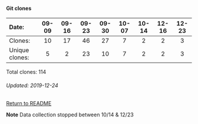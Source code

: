 #### Git clones
Date:    |        09-09   |       09-16   |       09-23   |       09-30   |   10-07  |  10-14  |  12-16  |  12-23
|:---    |:---:   |:---:  |:---:  |:---:  |:---:  |:---:  |:---:  |:---:
Clones:  |        10      |       17      |       46      |       27      |   7      |  2      |  2      |  3
Unique   clones:  |       5       |       2       |       23      |       10  |      7  |      2  |      2  |      3

Total clones: 114
###### Updated: 2019-12-24

[Return to README](https://github.com/BradleyA/user-files/blob/master/README.md#traffic)

**Note**  Data collection stopped between 10/14 & 12/23
